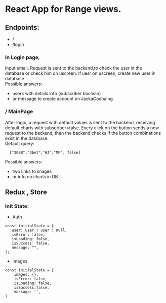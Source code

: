 # React App for Range views.

## Endpoints: 
  - /  
  - /login  
  
 ### In Login page, 
  Input email. Request is sent to the backend,to check the user in the database or check him on uscreen. If uesr on uscreen, create new user in database<br>
  Possible answers:
 - users with details info (subscriber boolean)
 - or message to create account on JackaCochaing
 
 ### / MainPage 
After login, a request with default values is sent to the backend, receiving default charts with subscriber=false. 
Every click on the button sends a new request to the backend, then the backend checks if the button combinations exist in the database. <br>
Default query:
````
  ["30BB","3bet","HJ","MP", false]
  ````

  Possible answers:
  - two links to images 
  - or info no charts in DB
  
 ## Redux , Store
  
 ### Init State:
 - Auth 
 ```
 const initialState = {
	user: user ? user : null,
	isError: false,
	isLoading: false,
	isSuccess: false,
	message: "",
};
```
- Images
```
const initialState = {
    images: {},
    isError: false,
    isLoading: false,
    isSuccess:false,
    message: '',
}

```
